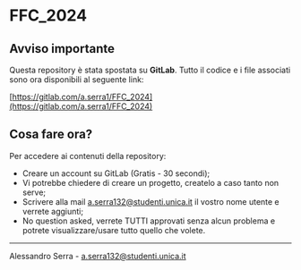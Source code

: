 # FFC_2024

## Avviso importante

Questa repository è stata spostata su **GitLab**. Tutto il codice e i file associati sono ora disponibili al seguente link:

[https://gitlab.com/a.serra1/FFC_2024](https://gitlab.com/a.serra1/FFC_2024)

## Cosa fare ora?

Per accedere ai contenuti della repository:
- Creare un account su GitLab (Gratis - 30 secondi);
- Vi potrebbe chiedere di creare un progetto, createlo a caso tanto non serve;
- Scrivere alla mail a.serra132@studenti.unica.it il vostro nome utente e verrete aggiunti;
- No question asked, verrete TUTTI approvati senza alcun problema e potrete visualizzare/usare tutto quello che volete.

---
Alessandro Serra - a.serra132@studenti.unica.it
